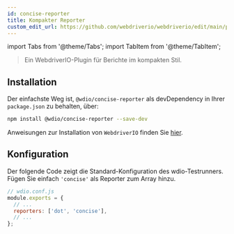```yaml
---
id: concise-reporter
title: Kompakter Reporter
custom_edit_url: https://github.com/webdriverio/webdriverio/edit/main/packages/wdio-concise-reporter/README.md
---
```


import Tabs from '@theme/Tabs';
import TabItem from '@theme/TabItem';

> Ein WebdriverIO-Plugin für Berichte im kompakten Stil.

## Installation

Der einfachste Weg ist, `@wdio/concise-reporter` als devDependency in Ihrer `package.json` zu behalten, über:

```sh
npm install @wdio/concise-reporter --save-dev
```

Anweisungen zur Installation von `WebdriverIO` finden Sie [hier](https://webdriver.io/docs/gettingstarted).

## Konfiguration

Der folgende Code zeigt die Standard-Konfiguration des wdio-Testrunners. Fügen Sie einfach `'concise'` als Reporter zum Array hinzu.

```js
// wdio.conf.js
module.exports = {
  // ...
  reporters: ['dot', 'concise'],
  // ...
};
```